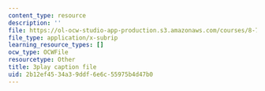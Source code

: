 ```yaml
---
content_type: resource
description: ''
file: https://ol-ocw-studio-app-production.s3.amazonaws.com/courses/8-701-introduction-to-nuclear-and-particle-physics-fall-2020/2b12ef4534a39ddf6e6c55975b4d47b0_DXf8JrCEaNk.srt
file_type: application/x-subrip
learning_resource_types: []
ocw_type: OCWFile
resourcetype: Other
title: 3play caption file
uid: 2b12ef45-34a3-9ddf-6e6c-55975b4d47b0
---
```

